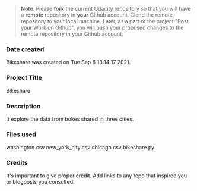 >**Note**: Please **fork** the current Udacity repository so that you will have a **remote** repository in **your** Github account. Clone the remote repository to your local machine. Later, as a part of the project "Post your Work on Github", you will push your proposed changes to the remote repository in your Github account.

### Date created
Bikeshare was created on Tue Sep  6 13:14:17 2021.

### Project Title
Bikeshare

### Description
It explore the data from bokes shared in three cities.

### Files used
washington.csv
new_york_city.csv
chicago.csv
bikeshare.py

### Credits
It's important to give proper credit. Add links to any repo that inspired you or blogposts you consulted.
